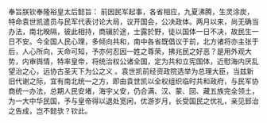 奉旨朕钦奉隆裕皇太后懿旨：
前因民军起事，各省相应，九夏沸腾，生灵涂炭，特命袁世凯遣员与民军代表讨论大局，议开国会，公决政体。两月以来，尚无确当办法，南北暌隔，彼此相持，商辍於途，士露於野，徒以国体一日不决，故民生一日不安。今全国人民心理，多倾向共和，南中各省既倡议于前，北方诸将亦主张于后，人心所向，天命可知，予亦何忍因一姓之尊荣，拂兆民之好恶？是用外观大势，内审舆情，特率皇帝，将统治权公诸全国，定为共和立宪国体，近慰海内厌乱望治之心，远协古圣天下为公之义
。袁世凯前经资政院选举为总理大臣，当兹新旧代谢之际，宜有南北统一之方，即由袁世凯以全权组织临时共和政府，与民军协商统一办法，总期人民安堵，海宇乂安，仍合满、汉、蒙、回、藏五族完全领土，为一大中华民国，予与皇帝得以退处宽闲，优游岁月，长受国民之优礼，亲见郅治之告成，岂不懿欤？钦此。
